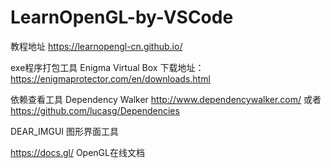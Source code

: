 # LearnOpenGL-by-VSCode
教程地址 https://learnopengl-cn.github.io/

exe程序打包工具 Enigma Virtual Box     下载地址：https://enigmaprotector.com/en/downloads.html

依赖查看工具   Dependency Walker  http://www.dependencywalker.com/  或者  https://github.com/lucasg/Dependencies

DEAR_IMGUI  图形界面工具

https://docs.gl/   OpenGL在线文档
